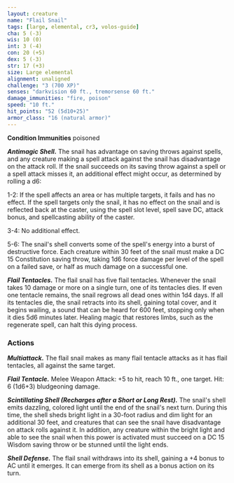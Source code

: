 ```yaml
---
layout: creature
name: "Flail Snail"
tags: [large, elemental, cr3, volos-guide]
cha: 5 (-3)
wis: 10 (0)
int: 3 (-4)
con: 20 (+5)
dex: 5 (-3)
str: 17 (+3)
size: Large elemental
alignment: unaligned
challenge: "3 (700 XP)"
senses: "darkvision 60 ft., tremorsense 60 ft."
damage_immunities: "fire, poison"
speed: "10 ft."
hit_points: "52 (5d10+25)"
armor_class: "16 (natural armor)"
---
```


**Condition Immunities** poisoned

***Antimagic Shell.*** The snail has advantage on saving throws against spells, and any creature making a spell attack against the snail has disadvantage on the attack roll. If the snail succeeds on its saving throw against a spell or a spell attack misses it, an additional effect might occur, as determined by rolling a d6:

1-2: If the spell affects an area or has multiple targets, it fails and has no effect. If the spell targets only the snail, it has no effect on the snail and is reflected back at the caster, using the spell slot level, spell save DC, attack bonus, and spellcasting ability of the caster.

3-4: No additional effect.

5-6: The snail's shell converts some of the spell's energy into a burst of destructive force. Each creature within 30 feet of the snail must make a DC 15 Constitution saving throw, taking 1d6 force damage per level of the spell on a failed save, or half as much damage on a successful one.

***Flail Tentacles.*** The flail snail has five flail tentacles. Whenever the snail takes 10 damage or more on a single turn, one of its tentacles dies. If even one tentacle remains, the snail regrows all dead ones within 1d4 days. If all its tentacles die, the snail retracts into its shell, gaining total cover, and it begins wailing, a sound that can be heard for 600 feet, stopping only when it dies 5d6 minutes later. Healing magic that restores limbs, such as the regenerate spell, can halt this dying process.

### Actions

***Multiattack.*** The flail snail makes as many flail tentacle attacks as it has flail tentacles, all against the same target.

***Flail Tentacle.*** Melee Weapon Attack: +5 to hit, reach 10 ft., one target. Hit: 6 (1d6+3) bludgeoning damage.

***Scintillating Shell (Recharges after a Short or Long Rest).*** The snail's shell emits dazzling, colored light until the end of the snail's next turn. During this time, the shell sheds bright light in a 30-foot radius and dim light for an additional 30 feet, and creatures that can see the snail have disadvantage on attack rolls against it. In addition, any creature within the bright light and able to see the snail when this power is activated must succeed on a DC 15 Wisdom saving throw or be stunned until the light ends.

***Shell Defense.*** The flail snail withdraws into its shell, gaining a +4 bonus to AC until it emerges. It can emerge from its shell as a bonus action on its turn.